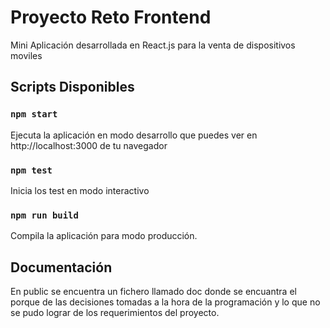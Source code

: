 # Proyecto Reto Frontend
Mini Aplicación desarrollada en React.js para la venta de dispositivos moviles


## Scripts Disponibles

### `npm start`

Ejecuta la aplicación en modo desarrollo que puedes ver en http://localhost:3000 de tu navegador

### `npm test`
Inicia los test en modo interactivo

### `npm run build`

Compila la aplicación para modo producción.

## Documentación

En public  se encuentra un fichero llamado doc donde se encuantra el porque de las decisiones tomadas a la hora de la programación y lo que no se pudo lograr de los requerimientos del proyecto.

